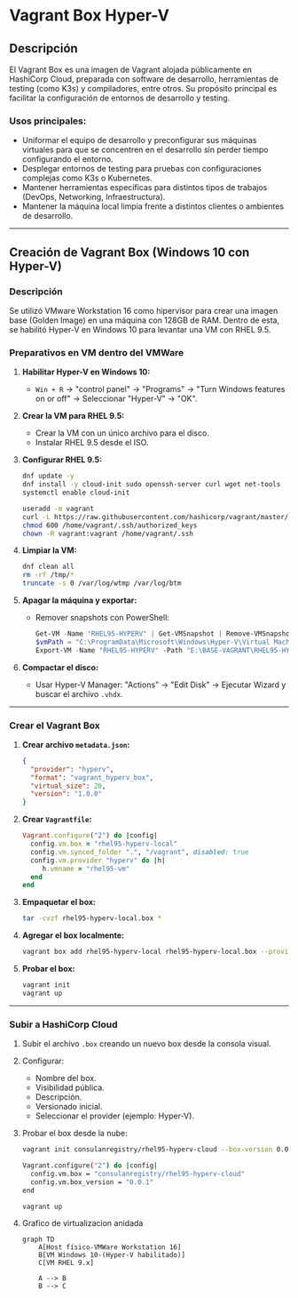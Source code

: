 # Vagrant Box Hyper-V  

## Descripción  

El Vagrant Box es una imagen de Vagrant alojada públicamente en HashiCorp Cloud, preparada con software de desarrollo, herramientas de testing (como K3s) y compiladores, entre otros. Su propósito principal es facilitar la configuración de entornos de desarrollo y testing.  

### Usos principales:  
- Uniformar el equipo de desarrollo y preconfigurar sus máquinas virtuales para que se concentren en el desarrollo sin perder tiempo configurando el entorno.  
- Desplegar entornos de testing para pruebas con configuraciones complejas como K3s o Kubernetes.  
- Mantener herramientas específicas para distintos tipos de trabajos (DevOps, Networking, Infraestructura).  
- Mantener la máquina local limpia frente a distintos clientes o ambientes de desarrollo.  

---

## Creación de Vagrant Box (Windows 10 con Hyper-V)  

### Descripción  
Se utilizó VMware Workstation 16 como hipervisor para crear una imagen base (Golden Image) en una máquina con 128GB de RAM. Dentro de esta, se habilitó Hyper-V en Windows 10 para levantar una VM con RHEL 9.5.  

### Preparativos en VM dentro del VMWare
1. **Habilitar Hyper-V en Windows 10:**  
    - `Win + R` → "control panel" → "Programs" → "Turn Windows features on or off" → Seleccionar "Hyper-V" → "OK".  

2. **Crear la VM para RHEL 9.5:**  
    - Crear la VM con un único archivo para el disco.  
    - Instalar RHEL 9.5 desde el ISO.  

3. **Configurar RHEL 9.5:**  
    ```bash  
    dnf update -y  
    dnf install -y cloud-init sudo openssh-server curl wget net-tools  
    systemctl enable cloud-init  

    useradd -m vagrant  
    curl -L https://raw.githubusercontent.com/hashicorp/vagrant/master/keys/vagrant.pub -o /home/vagrant/.ssh/authorized_keys  
    chmod 600 /home/vagrant/.ssh/authorized_keys  
    chown -R vagrant:vagrant /home/vagrant/.ssh  
    ```  

4. **Limpiar la VM:**  
    ```bash  
    dnf clean all  
    rm -rf /tmp/*  
    truncate -s 0 /var/log/wtmp /var/log/btm  
    ```  

5. **Apagar la máquina y exportar:**  
    - Remover snapshots con PowerShell:  
      ```powershell  
      Get-VM -Name "RHEL95-HYPERV" | Get-VMSnapshot | Remove-VMSnapshot  
      $vmPath = "C:\ProgramData\Microsoft\Windows\Hyper-V\Virtual Machines"  
      Export-VM -Name "RHEL95-HYPERV" -Path "E:\BASE-VAGRANT\RHEL95-HYPERV"  
      ```  

6. **Compactar el disco:**  
    - Usar Hyper-V Manager: "Actions" → "Edit Disk" → Ejecutar Wizard y buscar el archivo `.vhdx`.  

---

### Crear el Vagrant Box  

1. **Crear archivo `metadata.json`:**  
    ```json  
    {  
      "provider": "hyperv",  
      "format": "vagrant_hyperv_box",  
      "virtual_size": 20,  
      "version": "1.0.0"  
    }  
    ```  

2. **Crear `Vagrantfile`:**  
    ```ruby  
    Vagrant.configure("2") do |config|  
      config.vm.box = "rhel95-hyperv-local"  
      config.vm.synced_folder ".", "/vagrant", disabled: true  
      config.vm.provider "hyperv" do |h|  
         h.vmname = "rhel95-vm"  
      end  
    end  
    ```  

3. **Empaquetar el box:**  
    ```bash  
    tar -cvzf rhel95-hyperv-local.box *  
    ```  

4. **Agregar el box localmente:**  
    ```bash  
    vagrant box add rhel95-hyperv-local rhel95-hyperv-local.box --provider=hyperv  
    ```  

5. **Probar el box:**  
    ```bash  
    vagrant init  
    vagrant up  
    ```  

---

### Subir a HashiCorp Cloud  

1. Subir el archivo `.box` creando un nuevo box desde la consola visual.  
2. Configurar:  
    - Nombre del box.  
    - Visibilidad pública.  
    - Descripción.  
    - Versionado inicial.  
    - Seleccionar el provider (ejemplo: Hyper-V).  

3. Probar el box desde la nube:  
    ```bash  
    vagrant init consulanregistry/rhel95-hyperv-cloud --box-version 0.0.1  

    Vagrant.configure("2") do |config|  
      config.vm.box = "consulanregistry/rhel95-hyperv-cloud"  
      config.vm.box_version = "0.0.1"  
    end  

    vagrant up  
    ```  
4. Grafico de virtualizacion anidada
    ```mermaid
    graph TD
        A[Host físico-VMWare Workstation 16]
        B[VM Windows 10-(Hyper-V habilitado)]
        C[VM RHEL 9.x]

        A --> B
        B --> C
    ```
